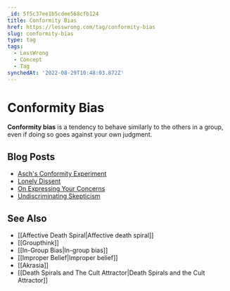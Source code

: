 ```yaml
---
_id: 5f5c37ee1b5cdee568cfb124
title: Conformity Bias
href: https://lesswrong.com/tag/conformity-bias
slug: conformity-bias
type: tag
tags:
  - LessWrong
  - Concept
  - Tag
synchedAt: '2022-08-29T10:48:03.872Z'
---
```


# Conformity Bias

**Conformity bias** is a tendency to behave similarly to the others in a group, even if doing so goes against your own judgment.

## Blog Posts

- [Asch's Conformity Experiment](http://lesswrong.com/lw/m9/aschs_conformity_experiment/)
- [Lonely Dissent](http://lesswrong.com/lw/mb/lonely_dissent/)
- [On Expressing Your Concerns](http://lesswrong.com/lw/ma/on_expressing_your_concerns/)
- [Undiscriminating Skepticism](http://lesswrong.com/lw/1ww/undiscriminating_skepticism/)

## See Also

- [[Affective Death Spiral|Affective death spiral]]
- [[Groupthink]]
- [[In-Group Bias|In-group bias]]
- [[Improper Belief|Improper belief]]
- [[Akrasia]]
- [[Death Spirals and The Cult Attractor|Death Spirals and the Cult Attractor]]
